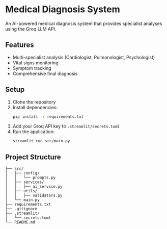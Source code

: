 # Medical Diagnosis System

An AI-powered medical diagnosis system that provides specialist analyses using the Groq LLM API.

## Features

- Multi-specialist analysis (Cardiologist, Pulmonologist, Psychologist)
- Vital signs monitoring
- Symptom tracking
- Comprehensive final diagnosis

## Setup

1. Clone the repository
2. Install dependencies:
   ```bash
   pip install -r requirements.txt
   ```
3. Add your Groq API key to `.streamlit/secrets.toml`
4. Run the application:
   ```bash
   streamlit run src/main.py
   ```

## Project Structure

```
├── src/
│   ├── config/
│   │   └── prompts.py
│   ├── services/
│   │   ├── ai_service.py
│   ├── utils/
│   │   ├── validators.py
│   └── main.py
├── requirements.txt
├── .gitignore
├── .streamlit/
│   └── secrets.toml
└── README.md
```
